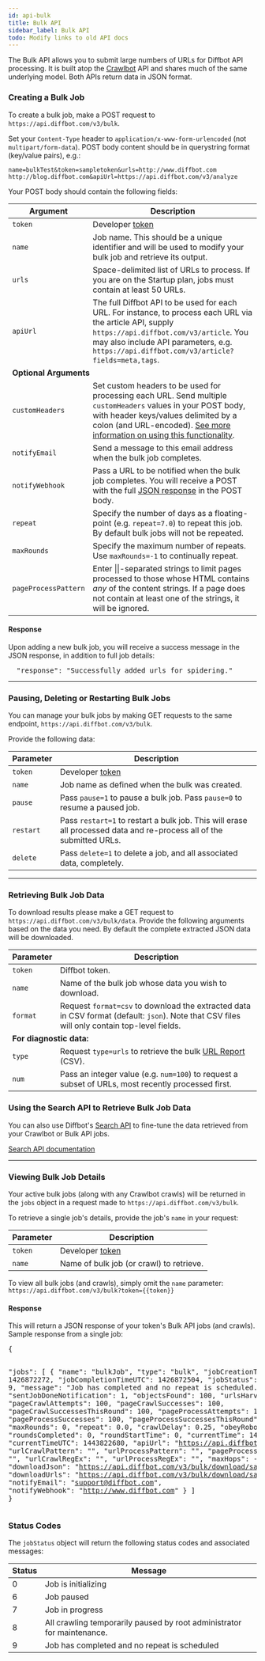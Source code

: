 ```yaml
---
id: api-bulk
title: Bulk API
sidebar_label: Bulk API
todo: Modify links to old API docs
---
```


<div id="docBody">
<p>The Bulk API allows you to submit large numbers of URLs for Diffbot API processing. It is built atop the <a href="guides-crawl">Crawlbot</a> API and shares much of the same underlying model. Both APIs return data in JSON format.</p>
<h3 id="creating">Creating a Bulk Job</h3>
<div class="indent">
<p>To create a bulk job, make a POST request to <code>https://api.diffbot.com/v3/bulk</code>.</p>
<p>Set your <code>Content-Type</code> header to <code>application/x-www-form-urlencoded</code> (not <code>multipart/form-data</code>). POST body content should be in querystring format (key/value pairs), e.g.:</p>
<pre class="nowrap"><code>name=bulkTest&amp;token=sampletoken&amp;urls=http://www.diffbot.com http://blog.diffbot.com&amp;apiUrl=https://api.diffbot.com/v3/analyze</code></pre>

<p>Your POST body should contain the following fields:</p>

<table class="controls table table-bordered" border="0" cellpadding="5">
<thead><tr>
<th>Argument</th>
<th>Description</th>
</tr></thead>
<tbody>
<tr>
<td><code>token</code></td>
<td>Developer <a href="https://diffbot.com/pricing">token</a>
</td>
</tr>
<tr>
<td><code>name</code></td>
<td>Job name. This should be a unique identifier and will be used to modify your bulk job and retrieve its output.</td>
</tr>
<tr>
<td><code>urls</code></td>
<td>Space-delimited list of URLs to process. If you are on the Startup plan, jobs must contain at least 50 URLs.</td>
</tr>
<tr>
<td><code>apiUrl</code></td>
<td>The full Diffbot API to be used for each URL. For instance, to process each URL via the article API, supply <code>https://api.diffbot.com/v3/article</code>. You may also include API parameters, e.g. <code>https://api.diffbot.com/v3/article?fields=meta,tags</code>.</td>
</tr>

<tr><td colspan="2"><strong>Optional Arguments</strong></td></tr>
<tr>
<td><code>customHeaders</code></td>
<td>Set custom headers to be used for processing each URL. Send multiple <code>customHeaders</code> values in your POST body, with header keys/values delimited by a colon (and URL-encoded). <a href="guides-custom-headers">See more information on using this functionality</a>.</td>
</tr>
<tr>
<td><code>notifyEmail</code></td>
<td>Send a message to this email address when the bulk job completes.</td>
</tr>
<tr>
<td><code>notifyWebhook</code></td>
<td>Pass a URL to be notified when the bulk job completes. You will receive a POST with the full <a href="#response">JSON response</a> in the POST body.</td>
</tr>
<!--  <tr><td><code>obeyRobots</code></td><td>Pass <code>obeyRobots=0</code> to ignore a site's robots.txt instructions.</td></tr> -->
<tr>
<td><code>repeat</code></td>
<td>Specify the number of days as a floating-point (e.g. <code>repeat=7.0</code>) to repeat this job. By default bulk jobs will not be repeated.</td>
</tr>
<tr>
<td><code>maxRounds</code></td>
<td>Specify the maximum number of repeats. Use <code>maxRounds=-1</code> to continually repeat.</td>
</tr>
<tr>
<td><code>pageProcessPattern</code></td>
<td>Enter ||-separated strings to limit pages processed to those whose HTML contains <em>any</em> of the content strings. If a page does not contain at least one of the strings, it will be ignored.</td>
</tr>
</tbody>
</table>

<h4 id="response">Response</h4>
<p>Upon adding a new bulk job, you will receive a success message in the JSON response, in addition to full job details:</p>
<pre>
  "response": "Successfully added urls for spidering."
</pre>

<hr>

<h3 id="pausedelete">Pausing, Deleting or Restarting Bulk Jobs</h3>
<p>You can manage your bulk jobs by making GET requests to the same endpoint, <code>https://api.diffbot.com/v3/bulk</code>.</p>
<p>Provide the following data:</p>

<table class="controls table table-bordered" border="0" cellpadding="5">
<thead><tr>
<th>Parameter</th>
<th>Description</th>
</tr></thead>
<tbody>
<tr>
<td><code>token</code></td>
<td>Developer <a href="https://diffbot.com/pricing">token</a>
</td>
</tr>
<tr>
<td><code>name</code></td>
<td>Job name as defined when the bulk was created.</td>
</tr>
<tr>
<td><code>pause</code></td>
<td>Pass <code>pause=1</code> to pause a bulk job. Pass <code>pause=0</code> to resume a paused job.</td>
</tr>
<tr>
<td><code>restart</code></td>
<td>Pass <code>restart=1</code> to restart a bulk job. This will erase all processed data and re-process all of the submitted URLs.</td>
</tr>
<tr>
<td><code>delete</code></td>
<td>Pass <code>delete=1</code> to delete a job, and all associated data, completely.</td>
</tr>
</tbody>
</table>

<hr>

<h3 id="retrieving">Retrieving Bulk Job Data</h3>
<p>To download results please make a GET request to <code>https://api.diffbot.com/v3/bulk/data</code>. Provide the following arguments based on the data you need. By default the complete extracted JSON data will be downloaded.</p>
<table class="controls table table-bordered" border="0" cellpadding="5">
<thead><tr>
<th>Parameter</th>
<th>Description</th>
</tr></thead>
<tbody>
<tr>
<td><code>token</code></td>
<td>Diffbot token.</td>
</tr>
<tr>
<td><code>name</code></td>
<td>Name of the bulk job whose data you wish to download.</td>
</tr>
<tr>
<td><code>format</code></td>
<td>Request <code>format=csv</code> to download the extracted data in CSV format (default: <code>json</code>). Note that CSV files will only contain top-level fields.</td>
</tr>
<tr><td colspan="2"><strong>For diagnostic data:</strong></td></tr>
<tr>
<td><code>type</code></td>
<td>Request <code>type=urls</code> to retrieve the bulk <a href="explain-bulk-url-report">URL Report</a> (CSV).</td>
</tr>
<tr>
<td><code>num</code></td>
<td>Pass an integer value (e.g. <code>num=100</code>) to request a subset of URLs, most recently processed first.</td>
</tr>
</tbody>
</table>
<h3>Using the Search API to Retrieve Bulk Job Data</h3>
<p>You can also use Diffbot's <a href="api-search">Search API</a> to fine-tune the data retrieved from your Crawlbot or Bulk API jobs.</p>
<p><a href="api-search">Search API documentation</a></p>
<hr>


<h3 id="details">Viewing Bulk Job Details</h3>
<p>Your active bulk jobs (along with any Crawlbot crawls) will be returned in the <code>jobs</code> object in a request made to <code>https://api.diffbot.com/v3/bulk</code>.</p>
<p>To retrieve a single job's details, provide the job's <code>name</code> in your request:</p>
<table class="controls table table-bordered" border="0" cellpadding="5">
<thead><tr>
<th>Parameter</th>
<th>Description</th>
</tr></thead>
<tbody>
<tr>
<td><code>token</code></td>
<td>Developer <a href="https://diffbot.com/pricing">token</a>
</td>
</tr>
<tr>
<td><code>name</code></td>
<td>Name of bulk job (or crawl) to retrieve.</td>
</tr>
</tbody>
</table>

<p>To view all bulk jobs (and crawls), simply omit the <code>name</code> parameter: <code>https://api.diffbot.com/v3/bulk?token={{token}}</code></p>

<h4>
<a name="response"></a>Response</h4>
<p>This will return a JSON response of your token's Bulk API jobs (and crawls). Sample response from a single job:</p>

<!--{codesample1}--><pre>{
  "jobs": [
    {
      "name": "bulkJob",
      "type": "bulk",
      "jobCreationTimeUTC": 1426872272,
      "jobCompletionTimeUTC": 1426872504,
      "jobStatus": {
        "status": 9,
        "message": "Job has completed and no repeat is scheduled."
      },
      "sentJobDoneNotification": 1,
      "objectsFound": 100,
      "urlsHarvested": 200,
      "pageCrawlAttempts": 100,
      "pageCrawlSuccesses": 100,
      "pageCrawlSuccessesThisRound": 100,
      "pageProcessAttempts": 100,
      "pageProcessSuccesses": 100,
      "pageProcessSuccessesThisRound": 100,
      "maxRounds": 0,
      "repeat": 0.0,
      "crawlDelay": 0.25,
      "obeyRobots": 0,
      "roundsCompleted": 0,
      "roundStartTime": 0,
      "currentTime": 1443822680,
      "currentTimeUTC": 1443822680,
      "apiUrl": "https://api.diffbot.com/v3/analyze",
      "urlCrawlPattern": "",
      "urlProcessPattern": "",
      "pageProcessPattern": "",
      "urlCrawlRegEx": "",
      "urlProcessRegEx": "",
      "maxHops": -1,
      "downloadJson": "https://api.diffbot.com/v3/bulk/download/sampletoken-bulkJob_data.json",
      "downloadUrls": "https://api.diffbot.com/v3/bulk/download/sampletoken-bulkJob_urls.csv",
      "notifyEmail": "support@diffbot.com",
      "notifyWebhook": "http://www.diffbot.com"
    }
  ]
}</pre>
<!--{endcodesample1}-->
<h3 id="status">Status Codes</h3>
<p>The <code>jobStatus</code> object will return the following status codes and associated messages:</p>

<table class="controls table table-bordered table-condensed" border="0" cellpadding="5">
<thead><tr>
<th>Status</th>
<th>Message</th>
</tr></thead>
<tbody>
<tr>
<td>0</td>
<td>Job is initializing</td>
</tr>
<!--<tr><td>1</td><td>Job has reached maxRounds limit</td></tr>
<tr><td>2</td><td>Job has reached maxToCrawl limit</td></tr>
<tr><td>3</td><td>Job has reached maxToProcess limit</td></tr>
<tr><td>4</td><td>Next round to start in _____ seconds</td></tr>
<tr><td>5</td><td>No URLs were added to the crawl</td></tr>-->
<tr>
<td>6</td>
<td>Job paused</td>
</tr>
<tr>
<td>7</td>
<td>Job in progress</td>
</tr>
<tr>
<td>8</td>
<td>All crawling temporarily paused by root administrator for maintenance.</td>
</tr>
<tr>
<td>9</td>
<td>Job has completed and no repeat is scheduled</td>
</tr>
</tbody>
</table>



</div>



</div>